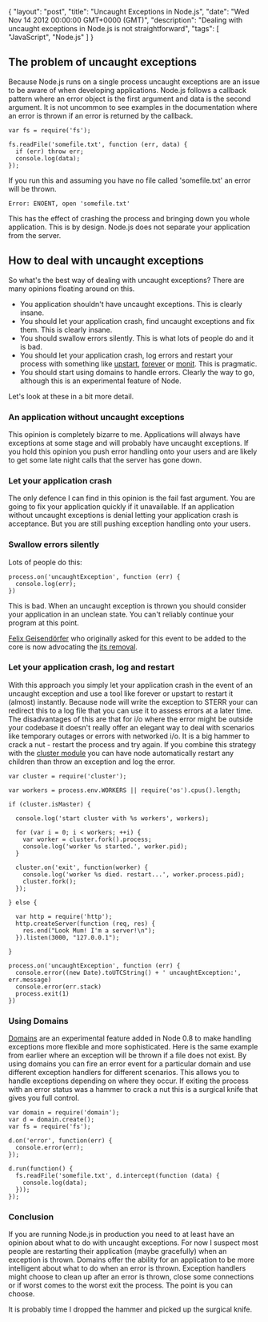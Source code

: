 {
  "layout": "post",
  "title": "Uncaught Exceptions in Node.js",
  "date": "Wed Nov 14 2012 00:00:00 GMT+0000 (GMT)",
  "description": "Dealing with uncaught exceptions in Node.js is not straightforward",
  "tags": [
    "JavaScript",
    "Node.js"
  ]
}

## The problem of uncaught exceptions

Because Node.js runs on a single process uncaught exceptions are an issue to be aware of when developing applications. Node.js follows a callback pattern where an error object is the first argument and data is the second argument. It is not uncommon to see examples in the documentation where an error is thrown if an error is returned by the callback.

    var fs = require('fs');

    fs.readFile('somefile.txt', function (err, data) {
      if (err) throw err;
      console.log(data);
    });

If you run this and assuming you have no file called 'somefile.txt' an error will be thrown.

    Error: ENOENT, open 'somefile.txt'

This has the effect of crashing the process and bringing down you whole application. This is by design. Node.js does not separate your application from the server. 

## How to deal with uncaught exceptions

So what's the best way of dealing with uncaught exceptions? There are many opinions floating around on this.

* You application shouldn't have uncaught exceptions. This is clearly insane.
* You should let your application crash, find uncaught exceptions and fix them. This is clearly insane.
* You should swallow errors silently. This is what lots of people do and it is bad.
* You should let your application crash, log errors and restart your process with something like [upstart][1], [forever][3] or [monit][2]. This is pragmatic.
* You should start using domains to handle errors. Clearly the way to go, although this is an experimental feature of Node.

Let's look at these in a bit more detail.

### An application without uncaught exceptions

This opinion is completely bizarre to me. Applications will always have exceptions at some stage and will probably have uncaught exceptions. If you hold this opinion you push error handling onto your users and are likely to get some late night calls that the server has gone down.

### Let your application crash

The only defence I can find in this opinion is the fail fast argument. You are going to fix your application quickly if it unavailable. If an application without uncaught exceptions is denial letting your application crash is acceptance. But you are still pushing exception handling onto your users.

### Swallow errors silently

Lots of people do this:

    process.on('uncaughtException', function (err) {
      console.log(err);
    })

This is bad. When an uncaught exception is thrown you should consider your application in an unclean state. You can't reliably continue your program at this point. 

[Felix Geisend&ouml;rfer][6] who originally asked for this event to be added to the core is now advocating the [its removal][7]. 

### Let your application crash, log and restart

With this approach you simply let your application crash in the event of an uncaught exception and use a tool like forever or upstart to restart it (almost) instantly. Because node will write the exception to STERR your can redirect this to a log file that you can use it to assess errors at a later time. The disadvantages of this are that for i/o where the error might be outside your codebase it doesn't really offer an elegant way to deal with scenarios like temporary outages or errors with networked i/o. It is a big hammer to crack a nut - restart the process and try again. If you combine this strategy with the [cluster module][4] you can have node automatically restart any children than throw an exception and log the error.

    var cluster = require('cluster');

    var workers = process.env.WORKERS || require('os').cpus().length;

    if (cluster.isMaster) {

      console.log('start cluster with %s workers', workers);

      for (var i = 0; i < workers; ++i) {
        var worker = cluster.fork().process;
        console.log('worker %s started.', worker.pid);
      }

      cluster.on('exit', function(worker) {
        console.log('worker %s died. restart...', worker.process.pid);
        cluster.fork();
      });

    } else {

      var http = require('http');
      http.createServer(function (req, res) {
        res.end("Look Mum! I'm a server!\n");
      }).listen(3000, "127.0.0.1");

    }

    process.on('uncaughtException', function (err) {
      console.error((new Date).toUTCString() + ' uncaughtException:', err.message)
      console.error(err.stack)
      process.exit(1)
    })

### Using Domains

[Domains][5] are an experimental feature added in Node 0.8 to make handling exceptions more flexible and more sophisticated. Here is the same example from earlier where an exception will be thrown if a file does not exist. By using domains you can fire an error event for a particular domain and use different exception handlers for different scenarios. This allows you to handle exceptions depending on where they occur. If exiting the process with an error status was a hammer to crack a nut this is a surgical knife that gives you full control. 

    var domain = require('domain');
    var d = domain.create();
    var fs = require('fs');

    d.on('error', function(err) {
      console.error(err);
    });

    d.run(function() {
      fs.readFile('somefile.txt', d.intercept(function (data) {
        console.log(data);
      }));
    });

### Conclusion

If you are running Node.js in production you need to at least have an opinion about what to do with uncaught exceptions. For now I suspect most people are restarting their application (maybe gracefully) when an exception is thrown. Domains offer the ability for an application to be more intelligent about what to do when an error is thrown. Exception handlers might choose to clean up after an error is thrown, close some connections or if worst comes to the worst exit the process. The point is you can choose. 

It is probably time I dropped the hammer and picked up the surgical knife. 

[1]: http://upstart.ubuntu.com/
[2]: http://mmonit.com/monit/
[3]: https://github.com/nodejitsu/forever
[4]: http://nodejs.org/api/cluster.html
[5]: http://nodejs.org/api/domain.html
[6]: http://felixge.de/
[7]: https://github.com/joyent/node/issues/2582
